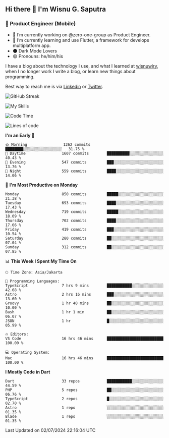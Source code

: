 ## Hi there 👋 I'm Wisnu G. Saputra

### :mobile_phone_off: Product Engineer (Mobile)

- 🔭 I’m currently working on @zero-one-group as Product Engineer.
- 🌱 I’m currently learning and use Flutter, a framework for develops multiplatform app.
- 🌑 Dark Mode Lovers
- 😄 Pronouns: he/him/his

I have a blog about the technology I use, and what I learned at [wisnuwiry](https://wisnuwiry.space/), when I no longer work I write a blog, or learn new things about programming.

Best way to reach me is via [Linkedin](https://www.linkedin.com/in/wisnu-saputra/) or [Twitter](https://twitter.com/wisnuwiry).

![GitHub Streak](https://streak-stats.demolab.com?user=wisnuwiry&theme=dark&hide_border=true)

![My Skills](https://skillicons.dev/icons?i=dart,flutter,kotlin,swift,go,js,css,neovim,git,linux&perline=5)

<!--START_SECTION:waka-->
![Code Time](http://img.shields.io/badge/Code%20Time-1%2C400%20hrs%209%20mins-blue)

![Lines of code](https://img.shields.io/badge/From%20Hello%20World%20I%27ve%20Written-5.8%20million%20lines%20of%20code-blue)

**I'm an Early 🐤** 

```text
🌞 Morning                1262 commits        ████████░░░░░░░░░░░░░░░░░   31.75 % 
🌆 Daytime                1607 commits        ██████████░░░░░░░░░░░░░░░   40.43 % 
🌃 Evening                547 commits         ███░░░░░░░░░░░░░░░░░░░░░░   13.76 % 
🌙 Night                  559 commits         ████░░░░░░░░░░░░░░░░░░░░░   14.06 % 
```
📅 **I'm Most Productive on Monday** 

```text
Monday                   850 commits         █████░░░░░░░░░░░░░░░░░░░░   21.38 % 
Tuesday                  693 commits         ████░░░░░░░░░░░░░░░░░░░░░   17.43 % 
Wednesday                719 commits         █████░░░░░░░░░░░░░░░░░░░░   18.09 % 
Thursday                 702 commits         ████░░░░░░░░░░░░░░░░░░░░░   17.66 % 
Friday                   419 commits         ███░░░░░░░░░░░░░░░░░░░░░░   10.54 % 
Saturday                 280 commits         ██░░░░░░░░░░░░░░░░░░░░░░░   07.04 % 
Sunday                   312 commits         ██░░░░░░░░░░░░░░░░░░░░░░░   07.85 % 
```


📊 **This Week I Spent My Time On** 

```text
🕑︎ Time Zone: Asia/Jakarta

💬 Programming Languages: 
TypeScript               7 hrs 9 mins        ███████████░░░░░░░░░░░░░░   42.68 % 
Astro                    2 hrs 16 mins       ███░░░░░░░░░░░░░░░░░░░░░░   13.60 % 
Groovy                   1 hr 40 mins        ██░░░░░░░░░░░░░░░░░░░░░░░   10.00 % 
Bash                     1 hr 1 min          ██░░░░░░░░░░░░░░░░░░░░░░░   06.07 % 
JSON                     1 hr                █░░░░░░░░░░░░░░░░░░░░░░░░   05.99 % 

🔥 Editors: 
VS Code                  16 hrs 46 mins      █████████████████████████   100.00 % 

💻 Operating System: 
Mac                      16 hrs 46 mins      █████████████████████████   100.00 % 
```

**I Mostly Code in Dart** 

```text
Dart                     33 repos            ███████████░░░░░░░░░░░░░░   44.59 % 
PHP                      5 repos             ██░░░░░░░░░░░░░░░░░░░░░░░   06.76 % 
TypeScript               2 repos             █░░░░░░░░░░░░░░░░░░░░░░░░   02.70 % 
Astro                    1 repo              ░░░░░░░░░░░░░░░░░░░░░░░░░   01.35 % 
Blade                    1 repo              ░░░░░░░░░░░░░░░░░░░░░░░░░   01.35 % 
```




 Last Updated on 02/07/2024 22:16:04 UTC
<!--END_SECTION:waka-->

